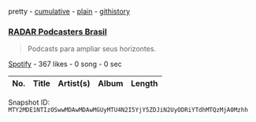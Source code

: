 pretty - [cumulative](/playlists/cumulative/37i9dQZF1DXdWgffwYAtHM.md) - [plain](/playlists/plain/37i9dQZF1DXdWgffwYAtHM) - [githistory](https://github.githistory.xyz/mackorone/spotify-playlist-archive/blob/main/playlists/plain/37i9dQZF1DXdWgffwYAtHM)

### [RADAR Podcasters Brasil](https://open.spotify.com/playlist/37i9dQZF1DXdWgffwYAtHM)

> Podcasts para ampliar seus horizontes.

[Spotify](https://open.spotify.com/user/spotify) - 367 likes - 0 song - 0 sec

| No. | Title | Artist(s) | Album | Length |
|---|---|---|---|---|

Snapshot ID: `MTY2MDE1NTIzOSwwMDAwMDAwMGUyMTU4N2I5YjY5ZDJiN2UyODRiYTdhMTQzMjA0Mzhh`
